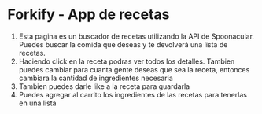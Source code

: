 # Forkify - App de recetas

1. Esta pagina es un buscador de recetas utilizando la API de Spoonacular. Puedes buscar la comida que deseas y te devolverá una lista de recetas.
2. Haciendo click en la receta podras ver todos los detalles. Tambien puedes cambiar para cuanta gente deseas que sea la receta, entonces cambiara la cantidad de ingredientes necesaria
3. Tambien puedes darle like a la receta para guardarla
4. Puedes agregar al carrito los ingredientes de las recetas para tenerlas en una lista